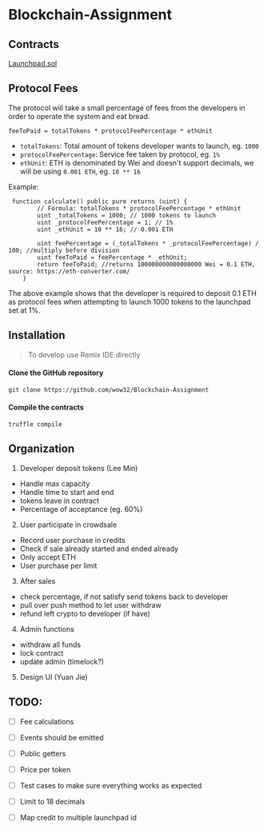 # Blockchain-Assignment

## Contracts

[Launchpad.sol](contracts/Launchpad.sol)

## Protocol Fees
The protocol will take a small percentage of fees from the developers in order to operate the system and eat bread.
``` solidity
feeToPaid = totalTokens * protocolFeePercentage * ethUnit
```
- `totalTokens`: Total amount of tokens developer wants to launch, eg. `1000`
- `protocolFeePercentage`: Service fee taken by protocol, eg. `1%`
- `ethUnit`: ETH is denominated by Wei and doesn't support decimals, we will be using `0.001 ETH`, eg. `10 ** 16`

Example:
```solidity
 function calculate() public pure returns (uint) {
        // Formula: totalTokens * protocolFeePercentage * ethUnit
        uint _totalTokens = 1000; // 1000 tokens to launch
        uint _protocolFeePercentage = 1; // 1%
        uint _ethUnit = 10 ** 16; // 0.001 ETH

        uint feePercentage = (_totalTokens * _protocolFeePercentage) / 100; //multiply before division
        uint feeToPaid = feePercentage * _ethUnit;
        return feeToPaid; //returns 100000000000000000 Wei = 0.1 ETH, source: https://eth-converter.com/
    }
```
The above example shows that the developer is required to deposit 0.1 ETH as protocol fees when attempting to launch 1000 tokens to the launchpad set at 1%.


## Installation
> To develop use Remix IDE directly

#### Clone the GitHub repository

```
git clone https://github.com/wow32/Blockchain-Assignment
```

#### Compile the contracts
```
truffle compile
```

## Organization
1. Developer deposit tokens (Lee Min) 
- Handle max capacity
- Handle time to start and end
- tokens leave in contract
- Percentage of acceptance (eg. 60%)

2. User participate in crowdsale
- Record user purchase in credits
- Check if sale already started and ended already
- Only accept ETH
- User purchase per limit

3. After sales
- check percentage, if not satisfy send tokens back to developer 
- pull over push method to let user withdraw
- refund left crypto to developer (if have)

4. Admin functions
- withdraw all funds
- lock contract 
- update admin (timelock?)

5. Design UI (Yuan Jie)

## TODO:
- [ ] Fee calculations
- [ ] Events should be emitted
- [ ] Public getters
- [ ] Price per token
- [ ] Test cases to make sure everything works as expected
- [ ] Limit to 18 decimals
- [ ] Map credit to multiple launchpad id

